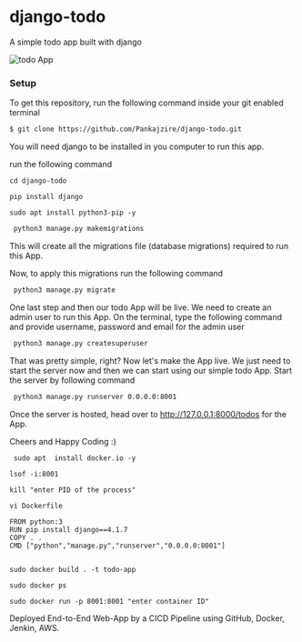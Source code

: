 # django-todo
A simple todo app built with django

![todo App](https://raw.githubusercontent.com/shreys7/django-todo/develop/staticfiles/todoApp.png)
### Setup
To get this repository, run the following command inside your git enabled terminal
```bash
$ git clone https://github.com/Pankajzire/django-todo.git
```
You will need django to be installed in you computer to run this app. 

run the following command

    cd django-todo

    pip install django
    
    sudo apt install python3-pip -y
```bash
 python3 manage.py makemigrations
```

This will create all the migrations file (database migrations) required to run this App.

Now, to apply this migrations run the following command
```bash
 python3 manage.py migrate
```

One last step and then our todo App will be live. We need to create an admin user to run this App. On the terminal, type the following command and provide username, password and email for the admin user
```bash
 python3 manage.py createsuperuser
```

That was pretty simple, right? Now let's make the App live. We just need to start the server now and then we can start using our simple todo App. Start the server by following command

```bash
 python3 manage.py runserver 0.0.0.0:8001
```

Once the server is hosted, head over to http://127.0.0.1:8000/todos for the App.

Cheers and Happy Coding :)


     sudo apt  install docker.io -y

    lsof -i:8001

    kill "enter PID of the process"

    vi Dockerfile

    FROM python:3
    RUN pip install django==4.1.7
    COPY . .
    CMD ["python","manage.py","runserver","0.0.0.0:8001"]


    sudo docker build . -t todo-app

    sudo docker ps

    sudo docker run -p 8001:8001 "enter container ID"


Deployed End-to-End Web-App by a CICD Pipeline using GitHub, Docker, Jenkin, AWS.  



  
